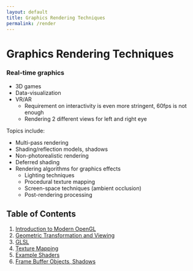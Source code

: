 ```yaml
---
layout: default
title: Graphics Rendering Techniques
permalink: /render
---
```


# Graphics Rendering Techniques

### Real-time graphics

- 3D games
- Data-visualization
- VR/AR 
  - Requirement on interactivity is even more stringent, 60fps is not enough
  - Rendering 2 different views for left and right eye

Topics include:

- Multi-pass rendering
- Shading/reflection models, shadows
- Non-photorealistic rendering
- Deferred shading
- Rendering algorithms for graphics effects
  - Lighting techniques
  - Procedural texture mapping
  - Screen-space techniques (ambient occlusion)
  - Post-rendering processing

## Table of Contents

1. [Introduction to Modern OpenGL](/notes-blog/render/ch1)
2. [Geometric Transformation and Viewing](/notes-blog/render/ch2)
3. [GLSL](/notes-blog/render/ch3)
4. [Texture Mapping](/notes-blog/render/ch4)
5. [Example Shaders](/notes-blog/render/ch5)
5. [Frame Buffer Objects, Shadows](/notes-blog/render/ch6)
